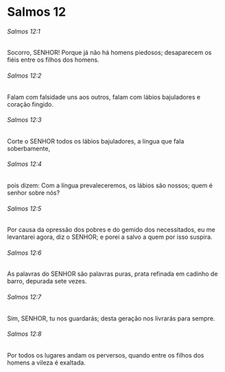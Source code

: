 # Salmos 12

###### Salmos 12:1

Socorro, SENHOR! Porque já não há homens piedosos; desaparecem os fiéis entre os filhos dos homens.

###### Salmos 12:2

Falam com falsidade uns aos outros, falam com lábios bajuladores e coração fingido.

###### Salmos 12:3

Corte o SENHOR todos os lábios bajuladores, a língua que fala soberbamente,

###### Salmos 12:4

pois dizem: Com a língua prevaleceremos, os lábios são nossos; quem é senhor sobre nós?

###### Salmos 12:5

Por causa da opressão dos pobres e do gemido dos necessitados, eu me levantarei agora, diz o SENHOR; e porei a salvo a quem por isso suspira.

###### Salmos 12:6

As palavras do SENHOR são palavras puras, prata refinada em cadinho de barro, depurada sete vezes.

###### Salmos 12:7

Sim, SENHOR, tu nos guardarás; desta geração nos livrarás para sempre.

###### Salmos 12:8

Por todos os lugares andam os perversos, quando entre os filhos dos homens a vileza é exaltada.

